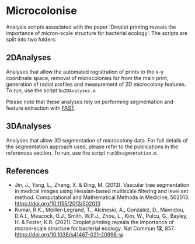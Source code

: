 # Microcolonise

Analysis scripts associated with the paper 'Droplet printing reveals the importance of micron-scale structure for bacterial ecology'. The scripts are split into two folders:

## 2DAnalyses

Analyses that allow the automated registration of prints to the x-y coordinate space, removal of microcolonies far from the main print, generation of radial profiles and measurement of 2D microcolony features. To run, use the script `Do2DAnalyses.m`.

Please note that these analyses rely on performing segmentation and feature extraction with [FAST](https://github.com/Pseudomoaner/FAST).

## 3DAnalyses

Analyses that allow 3D segmentation of microcolony data. For full details of the segmentation approach used, please refer to the publications in the references section. To run, use the script `run3Dsegmentation.m`.

## References

- Jin, J., Yang, L., Zhang, X. & Ding, M. (2013). Vascular tree segmentation in medical images using Hessian-based multiscale filtering and level set method. Computational and Mathematical Methods in Medicine, 502013. https://doi.org/10.1155/2013/502013
- Kumar, R.K., Meiller-Legrand, T., Alcinesio, A., Gonzalez, D., Mavridou, D.A.I., Meacock, O.J., Smith, W.P.J., Zhou, L., Kim, W., Pulcu, G., Bayley, H. & Foster, K.R. (2021). Droplet printing reveals the importance of micron-scale structure for bacterial ecology. Nat Commun **12**, 857. https://doi.org/10.1038/s41467-021-20996-w
